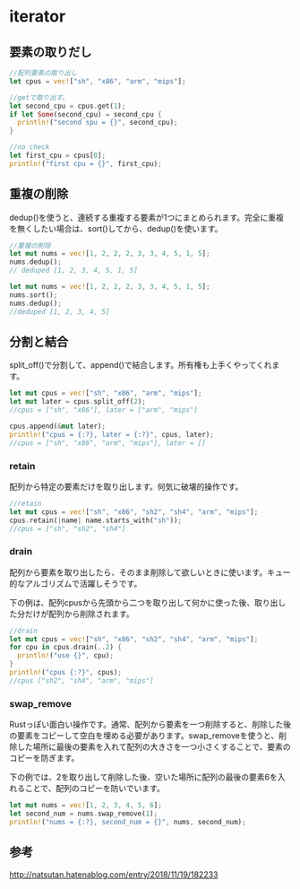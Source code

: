 # iterator

## 要素の取りだし

```rust
//配列要素の取り出し
let cpus = vec!["sh", "x86", "arm", "mips"];

//getで取り出す。
let second_cpu = cpus.get(1);
if let Some(second_cpu) = second_cpu {
  println!("second spu = {}", second_cpu);
}

//no check
let first_cpu = cpus[0];
println!("first cpu = {}", first_cpu);
```
## 重複の削除

dedup()を使うと、連続する重複する要素が1つにまとめられます。完全に重複を無くしたい場合は、sort()してから、dedup()を使います。
```rust
//重複の削除
let mut nums = vec![1, 2, 2, 2, 3, 3, 4, 5, 1, 5];
nums.dedup();
// deduped [1, 2, 3, 4, 5, 1, 5]

let mut nums = vec![1, 2, 2, 2, 3, 3, 4, 5, 1, 5];
nums.sort();
nums.dedup();
//deduped [1, 2, 3, 4, 5]
```
## 分割と結合

split_off()で分割して、append()で結合します。所有権も上手くやってくれます。
```rust
let mut cpus = vec!["sh", "x86", "arm", "mips"];
let mut later = cpus.split_off(2);
//cpus = ["sh", "x86"], later = ["arm", "mips"]

cpus.append(&mut later);
println!("cpus = {:?}, later = {:?}", cpus, later);
//cpus = ["sh", "x86", "arm", "mips"], later = []
```
### retain

配列から特定の要素だけを取り出します。何気に破壊的操作です。
```rust
//retain
let mut cpus = vec!["sh", "x86", "sh2", "sh4", "arm", "mips"];
cpus.retain(|name| name.starts_with("sh"));
//cpus = ["sh", "sh2", "sh4"]
```
### drain

配列から要素を取り出したら、そのまま削除して欲しいときに使います。キュー的なアルゴリズムで活躍しそうです。

下の例は、配列cpusから先頭から二つを取り出して何かに使った後、取り出した分だけが配列から削除されます。
```rust
//drain
let mut cpus = vec!["sh", "x86", "sh2", "sh4", "arm", "mips"];
for cpu in cpus.drain(..2) {
  println!("use {}", cpu);
}
println!("cpus {:?}", cpus);
//cpus ["sh2", "sh4", "arm", "mips"]
```
### swap_remove

Rustっぽい面白い操作です。通常、配列から要素を一つ削除すると、削除した後の要素をコピーして空白を埋める必要があります。swap_removeを使うと、削除した場所に最後の要素を入れて配列の大きさを一つ小さくすることで、要素のコピーを防ぎます。

下の例では、2を取り出して削除した後、空いた場所に配列の最後の要素6を入れることで、配列のコピーを防いでいます。

```rust
let mut nums = vec![1, 2, 3, 4, 5, 6];
let second_num = nums.swap_remove(1);
println!("nums = {:?}, second_num = {}", nums, second_num);
```

## 参考
http://natsutan.hatenablog.com/entry/2018/11/19/182233
